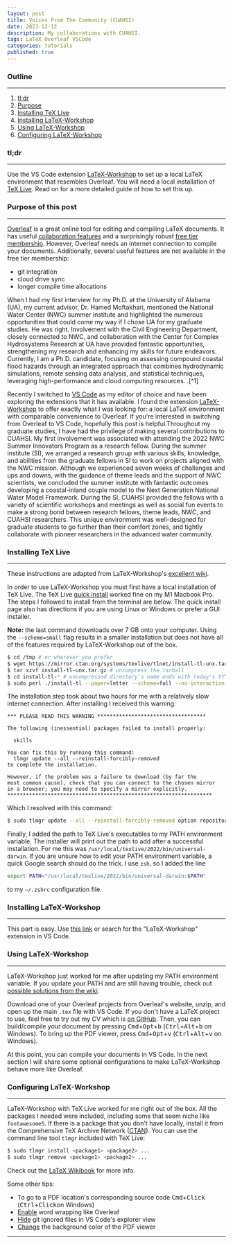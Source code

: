 ```yaml
---
layout: post
title: Voices From The Community (CUAHSI)
date: 2023-12-12
description: My collaborations with CUAHSI.
tags: LaTeX Overleaf VSCode
categories: tutorials
published: true
---
```


### Outline

---

1. [tl;dr](#tldr)
2. [Purpose](#purpose)
3. [Installing TeX Live](#insttex)
4. [Installing LaTeX-Workshop](#instlat)
5. [Using LaTeX-Workshop](#uselat)
6. [Configuring LaTeX-Workshop](#conlat)

<a name="tldr"></a>

### tl;dr

---

Use the VS Code extension [LaTeX-Workshop](https://marketplace.visualstudio.com/items?itemName=James-Yu.latex-workshop) to set up a local LaTeX environment that resembles Overleaf. You will need a local installation of [TeX Live](https://www.tug.org/texlive/). Read on for a more detailed guide of how to set this up.

<a name="purpose"></a>

### Purpose of this post

---

[Overleaf](https://www.overleaf.com/) is a great online tool for editing and compiling LaTeX documents. It has useful [collaboration features](https://www.overleaf.com/learn/how-to/Can_multiple_authors_edit_the_same_file_at_the_same_time%3F) and a surprisingly robust [free tier membership](https://www.overleaf.com/user/subscription/plans). However, Overleaf needs an internet connection to compile your documents. Additionally, several useful features are not available in the free tier membership:

<ul>
    <li>git integration</li>
    <li>cloud drive sync</li>
    <li>longer compile time allocations</li>
</ul>

When I had my first interview for my Ph.D. at the University of Alabama (UA), my current advisor, Dr. Hamed Moftakhari, mentioned the National Water Center (NWC) summer institute and highlighted the numerous opportunities that could come my way if I chose UA for my graduate studies. He was right. Involvement with the Civil Engineering Department, closely connected to NWC, and collaboration with the Center for Complex Hydrosystems Research at UA have provided fantastic opportunities, strengthening my research and enhancing my skills for future endeavors. Currently, I am a Ph.D. candidate, focusing on assessing compound coastal flood hazards through an integrated approach that combines hydrodynamic simulations, remote sensing data analysis, and statistical techniques, leveraging high-performance and cloud computing resources. .[^1]

Recently I switched to [VS Code](https://code.visualstudio.com/) as my editor of choice and have been exploring the extensions that it has available. I found the extension [LaTeX-Workshop](https://marketplace.visualstudio.com/items?itemName=James-Yu.latex-workshop) to offer exactly what I was looking for: a local LaTeX environment with comparable convenience to Overleaf. If you're interested in switching from Overleaf to VS Code, hopefully this post is helpful.Throughout my graduate studies, I have had the privilege of making several contributions to CUAHSI. My first involvement was associated with attending the 2022 NWC Summer Innovators Program as a research fellow. During the summer institute (SI), we arranged a research group with various skills, knowledge, and abilities from the graduate fellows in SI to work on projects aligned with the NWC mission. Although we experienced seven weeks of challenges and ups and downs, with the guidance of theme leads and the support of NWC scientists, we concluded the summer institute with fantastic outcomes developing a coastal-inland couple model to the Next Generation National Water Model Framework. During the SI, CUAHSI provided the fellows with a variety of scientific workshops and meetings as well as social fun events to make a strong bond between research fellows, theme leads, NWC, and CUAHSI researchers. This unique environment was well-designed for graduate students to go further than their comfort zones, and tightly collaborate with pioneer researchers in the advanced water community.
<a name="insttex"></a>

### Installing TeX Live

---

These instructions are adapted from LaTeX-Workshop's [excellent wiki](https://github.com/James-Yu/LaTeX-Workshop/wiki/Install#installation).

In order to use LaTeX-Workshop you must first have a local installation of TeX Live. The TeX Live [quick install](https://tug.org/texlive/quickinstall.html) worked fine on my M1 Macbook Pro. The steps I followed to install from the terminal are below. The quick install page also has directions if you are using Linux or Windows or prefer a GUI installer.

**Note:** the last command downloads over 7 GB onto your computer. Using the `--scheme=small` flag results in a smaller installation but does not have all of the features required by LaTeX-Workshop out of the box.

```sh
$ cd /tmp # or wherever you prefer
$ wget https://mirror.ctan.org/systems/texlive/tlnet/install-tl-unx.tar.gz
$ tar xzvf install-tl-unx.tar.gz # uncompress the tarball
$ cd install-tl-* # uncompressed directory's name ends with today's YYYYMMDD date
$ sudo perl ./install-tl --paper=letter --scheme=full --no-interaction # install
```

The installation step took about two hours for me with a relatively slow internet connection. After installing I received this warning:

```
*** PLEASE READ THIS WARNING ***********************************

The following (inessential) packages failed to install properly:

  skills

You can fix this by running this command:
  tlmgr update --all --reinstall-forcibly-removed
to complete the installation.

However, if the problem was a failure to download (by far the
most common cause), check that you can connect to the chosen mirror
in a browser; you may need to specify a mirror explicitly.
******************************************************************
```

Which I resolved with this command:

```sh
$ sudo tlmgr update --all --reinstall-forcibly-removed option repository http://mirror.ctan.org/systems/texlive/tlnet
```

Finally, I added the path to TeX Live's executables to my PATH environment variable. The installer will print out the path to add after a successful installation. For me this was `/usr/local/texlive/2022/bin/universal-darwin`. If you are unsure how to edit your PATH environment variable, a quick Google search should do the trick. I use `zsh`, so I added the line

```zsh
export PATH="/usr/local/texlive/2022/bin/universal-darwin:$PATH"
```

to my `~/.zshrc` configuration file.

<a name="instlat"></a>

### Installing LaTeX-Workshop

---

This part is easy. Use [this link](https://marketplace.visualstudio.com/items?itemName=James-Yu.latex-workshop) or search for the "LaTeX-Workshop" extension in VS Code.

<a name="uselat"></a>

### Using LaTeX-Workshop

---

LaTeX-Workshop just worked for me after updating my PATH environment variable. If you update your PATH and are still having trouble, check out [possible solutions from the wiki](https://github.com/James-Yu/LaTeX-Workshop/wiki/Install#setting-path-environment-variable).

Download one of your Overleaf projects from Overleaf's website, unzip, and open up the main `.tex` file with VS Code. If you don't have a LaTeX project to use, feel free to try out my CV which is [on GitHub](https://github.com/markwang0/cv). Then, you can build/compile your document by pressing <kbd>Cmd</kbd>+<kbd>Opt</kbd>+<kbd>b</kbd> (<kbd>Ctrl</kbd>+<kbd>Alt</kbd>+<kbd>b</kbd> on Windows). To bring up the PDF viewer, press <kbd>Cmd</kbd>+<kbd>Opt</kbd>+<kbd>v</kbd> (<kbd>Ctrl</kbd>+<kbd>Alt</kbd>+<kbd>v</kbd> on Windows).

At this point, you can compile your documents in VS Code. In the next section I will share some optional configurations to make LaTeX-Workshop behave more like Overleaf.

<a name="conlat"></a>

### Configuring LaTeX-Workshop

---

LaTeX-Workshop with TeX Live worked for me right out of the box. All the packages I needed were included, including some that seem niche like `fontawesome5`. If there is a package that you don't have locally, install it from the Comprehensive TeX Archive Network ([CTAN](https://www.ctan.org/search)). You can use the command line tool `tlmgr` included with TeX Live:

```sh
$ sudo tlmgr install <package1> <package2> ...
$ sudo tlmgr remove <package1> <package2> ...
```

Check out the [LaTeX Wikibook](https://en.wikibooks.org/wiki/LaTeX/Installing_Extra_Packages) for more info.

Some other tips:

<ul>
    <li>To go to a PDF location's corresponding source code <kbd>Cmd</kbd>+<kbd>Click</kbd> (<kbd>Ctrl</kbd>+<kbd>Click</kbd>on Windows)</li>
    <li><a href="https://superuser.com/questions/1356139/enable-word-wrap-for-latex-files-only-in-vscode">Enable</a> word wrapping like Overleaf</li>
    <li><a href="https://marketplace.visualstudio.com/items?itemName=npxms.hide-gitignored">Hide</a> git ignored files in VS Code's explorer view</li>
    <li><a href="https://github.com/James-Yu/LaTeX-Workshop/wiki/View#color">Change</a> the background color of the PDF viewer</li>
</ul>

---
